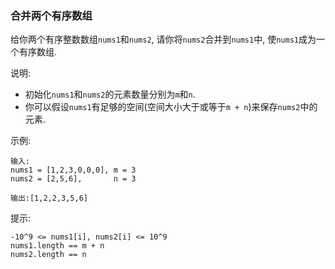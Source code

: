 
### 合并两个有序数组

给你两个有序整数数组`nums1`和`nums2`, 请你将`nums2`合并到`nums1`中, 使`nums1`成为一个有序数组.

说明:  
* 初始化`nums1`和`nums2`的元素数量分别为`m`和`n`.
* 你可以假设`nums1`有足够的空间(空间大小大于或等于`m + n`)来保存`nums2`中的元素.
 

示例:
```
输入:
nums1 = [1,2,3,0,0,0], m = 3
nums2 = [2,5,6],       n = 3

输出:[1,2,2,3,5,6]
```

提示:  
```
-10^9 <= nums1[i], nums2[i] <= 10^9
nums1.length == m + n
nums2.length == n
```